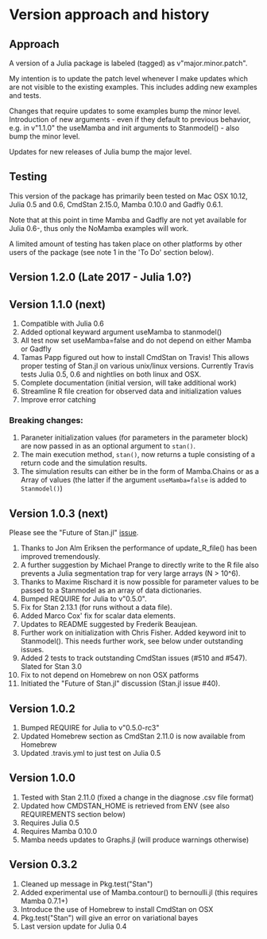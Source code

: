 # Version approach and history

## Approach

A version of a Julia package is labeled (tagged) as v"major.minor.patch".

My intention is to update the patch level whenever I make updates which are not visible to the existing examples. This includes adding new examples and tests. 

Changes that require updates to some examples bump the minor level. Introduction of new arguments - even if they default to previous behavior, e.g. in v"1.1.0" the useMamba and init arguments to Stanmodel() - also bump the minor level.

Updates for new releases of Julia bump the major level.

## Testing

This version of the package has primarily been tested on Mac OSX 10.12, Julia 0.5 and 0.6, CmdStan 2.15.0, Mamba 0.10.0 and Gadfly 0.6.1.

Note that at this point in time Mamba and Gadfly are not yet available for Julia 0.6-, thus only the NoMamba examples will work.

A limited amount of testing has taken place on other platforms by other users of the package (see note 1 in the 'To Do' section below).

## Version 1.2.0 (Late 2017 - Julia 1.0?)

## Version 1.1.0 (next)

1. Compatible with Julia 0.6
1. Added optional keyward argument useMamba to stanmodel()
1. All test now set useMamba=false and do not depend on either Mamba or Gadfly
1. Tamas Papp figured out how to install CmdStan on Travis! This allows proper testing of Stan.jl on various unix/linux versions. Currently Travis tests Julia 0.5, 0.6 and nightlies on both linux and OSX.
1. Complete documentation (initial version, will take additional work)
2. Streamline R file creation for observed data and initialization values
3. Improve error catching

### Breaking changes:

1. Paraneter initialization values (for parameters in the parameter block) are now passed in as an optional argument to `stan()`.
1. The main execution method, `stan()`, now returns a tuple consisting of a return code and the simulation results.
1. The simulation results can either be in the form of Mamba.Chains or as a Array of values (the latter if the argument `useMamba=false` is added to `Stanmodel()`)

## Version 1.0.3 (next)

Please see the "Future of Stan.jl" [issue](https://github.com/goedman/Stan.jl/issues/40).
 
1. Thanks to Jon Alm Eriksen the performance of update_R_file() has been improved tremendously. 
1. A further suggestion by Michael Prange to directly write to the R file also prevents a Julia segmentation trap for very large arrays (N > 10^6).
1. Thanks to Maxime Rischard it is now possible for parameter values to be passed to a Stanmodel as an array of data dictionaries.
1. Bumped REQUIRE for Julia to v"0.5.0".
1. Fix for Stan 2.13.1 (for runs without a data file).
1. Added Marco Cox' fix for scalar data elements.
1. Updates to README suggested by Frederik Beaujean.
1. Further work on initialization with Chris Fisher. Added keyword init to Stanmodel(). This needs further work, see below under outstanding issues.
1. Added 2 tests to track outstanding CmdStan issues (#510 and #547). Slated for Stan 3.0
1. Fix to not depend on Homebrew on non OSX patforms
1. Initiated the "Future of Stan.jl" discussion (Stan.jl issue #40).

## Version 1.0.2

1. Bumped REQUIRE for Julia to v"0.5.0-rc3"
2. Updated Homebrew section as CmdStan 2.11.0 is now available from Homebrew
3. Updated .travis.yml to just test on Julia 0.5

## Version 1.0.0

1. Tested with Stan 2.11.0 (fixed a change in the diagnose .csv file format)
2. Updated how CMDSTAN_HOME is retrieved from ENV (see also REQUIREMENTS section below)
3. Requires Julia 0.5
4. Requires Mamba 0.10.0
5. Mamba needs updates to Graphs.jl (will produce warnings otherwise)

## Version 0.3.2

1. Cleaned up message in Pkg.test("Stan")
2. Added experimental use of Mamba.contour() to bernoulli.jl (this requires Mamba 0.7.1+)
3. Introduce the use of Homebrew to install CmdStan on OSX
4. Pkg.test("Stan") will give an error on variational bayes
5. Last version update for Julia 0.4



